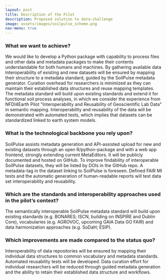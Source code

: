 ```yaml
---
layout: post
title: Description of the Pilot
description: Proposed solution to data-challenge
image: assets/images/soilpulse_scheme.png
nav-menu: true
---
```


### What we want to achieve?
We would like to develop a Python package with capability to process files and other data and metadata packages to make their contents understandable for both humans and machines. By gathering available data
Interoperability of existing and new datasets will be ensured by mapping their structure to a metadata standard, guided by the SoilPulse metadata generator. Curation overhead for researchers is minimized as they can maintain their established data structures and reuse mapping templates. The metadata standard will build upon existing standards and extend it for functional soil process analyses, in which we consider the experience from NFDI4Earth Pilot "Interoperability and Reusability of Geoscientific Lab Data" in semantic mapping. Interoperability and reusability of the data will be demonstrated with automated tests, which implies that datasets can be standardized linked to earth system models.

### What is the technological backbone you rely upon?
SoilPulse assists metadata generation and API-assisted upload for new and existing datasets through an open R/python-package and with a web app frontend, strongly extending current MetaEditors. It will be publicly documented and hosted on GitHub. To improve findability of interoperable SoilPulse datasets, they will be listed by DOIs in the GitHub repo. A metadata-tag in the dataset linking to SoilPulse is foreseen. Defined FAIR MI tests and the automatic generation of human-readable reports will test data set interoperability and reusability.

### Which are the standards and interoperability approaches used in the pilot’s context?
The semantically interoperable SoilPulse metadata standard will build upon existing standards (e.g. BONARES; ISCN, building on INSPIRE and Dublin Core), vocabularies (e.g. AGROVOC, upcoming GAIA Data GO FAIR) and data harmonization approaches (e.g. SoDaH; ESIP).

### Which improvements are made compared to the status quo?
Interoperability of data repositories will be ensured by mapping their individual data structures to common vocabulary and metadata standards. Automated reusability tests will be developed. Data curation effort for individual researchers will be reduced through guided metadata generation and the ability to retain their established data structure and workflows.
